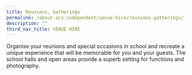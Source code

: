 ```yaml
---
title: Reunions, Gatherings
permalink: /about-acs-independent/venue-hire/reunions-gatherings/
description: ""
third_nav_title: VENUE HIRE
---
```

Organise your reunions and special occasions in school and recreate a unique experience that will be memorable for you and your guests. The school halls and open areas provide a superb setting for functions and photography.